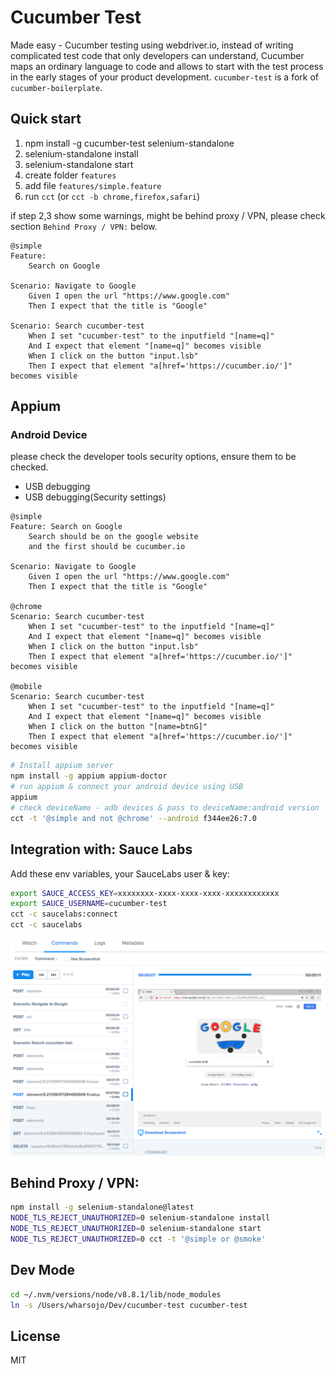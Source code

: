 # Cucumber Test

Made easy - Cucumber testing using webdriver.io, instead of writing complicated
test code that only developers can understand, Cucumber maps an ordinary
language to code and allows to start with the test process in the early stages
of your product development. `cucumber-test` is a fork of
`cucumber-boilerplate`.

## Quick start

1. npm install -g cucumber-test selenium-standalone
2. selenium-standalone install
3. selenium-standalone start
4. create folder `features`
5. add file `features/simple.feature`
6. run `cct` (or `cct -b chrome,firefox,safari`)

if step 2,3 show some warnings, might be behind proxy / VPN, please check section `Behind Proxy / VPN:` below.

```cucumber
@simple
Feature:
    Search on Google

Scenario: Navigate to Google
    Given I open the url "https://www.google.com"
    Then I expect that the title is "Google"

Scenario: Search cucumber-test
    When I set "cucumber-test" to the inputfield "[name=q]"
    And I expect that element "[name=q]" becomes visible
    When I click on the button "input.lsb"
    Then I expect that element "a[href='https://cucumber.io/']" becomes visible
```
## Appium
### Android Device
please check the developer tools security options, ensure them to be checked.
* USB debugging
* USB debugging(Security settings)

```cucumber
@simple
Feature: Search on Google
    Search should be on the google website
    and the first should be cucumber.io

Scenario: Navigate to Google
    Given I open the url "https://www.google.com"
    Then I expect that the title is "Google"

@chrome
Scenario: Search cucumber-test
    When I set "cucumber-test" to the inputfield "[name=q]"
    And I expect that element "[name=q]" becomes visible
    When I click on the button "input.lsb"
    Then I expect that element "a[href='https://cucumber.io/']" becomes visible

@mobile
Scenario: Search cucumber-test
    When I set "cucumber-test" to the inputfield "[name=q]"
    And I expect that element "[name=q]" becomes visible
    When I click on the button "[name=btnG]"
    Then I expect that element "a[href='https://cucumber.io/']" becomes visible
```
```bash
# Install appium server
npm install -g appium appium-doctor
# run appium & connect your android device using USB
appium
# check deviceName - adb devices & pass to deviceName:android version
cct -t '@simple and not @chrome' --android f344ee26:7.0
```

## Integration with: Sauce Labs
Add these env variables, your SauceLabs user & key:
```bash
export SAUCE_ACCESS_KEY=xxxxxxxx-xxxx-xxxx-xxxx-xxxxxxxxxxxx
export SAUCE_USERNAME=cucumber-test
cct -c saucelabs:connect
cct -c saucelabs
```

![alt #D Saucelabs](docs/saucelabs.png)

## Behind Proxy / VPN:

```bash
npm install -g selenium-standalone@latest
NODE_TLS_REJECT_UNAUTHORIZED=0 selenium-standalone install
NODE_TLS_REJECT_UNAUTHORIZED=0 selenium-standalone start
NODE_TLS_REJECT_UNAUTHORIZED=0 cct -t '@simple or @smoke'
```

## Dev Mode

```bash
cd ~/.nvm/versions/node/v8.8.1/lib/node_modules
ln -s /Users/wharsojo/Dev/cucumber-test cucumber-test
```

## License

MIT
